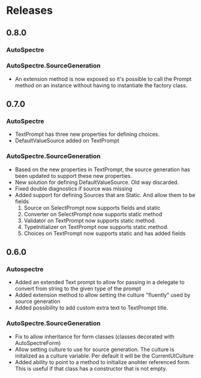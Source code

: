 # Releases

## 0.8.0

### AutoSpectre

### AutoSpectre.SourceGeneration

* An extension method is now exposed so it's possible to call the Prompt method on an instance without having to 
instantiate the factory class.

## 0.7.0

### AutoSpectre

* TextPrompt has three new properties for defining choices.
* DefaultValueSource added on TextPrompt

### AutoSpectre.SourceGeneration

* Based on the new properties in TextPrompt, the source generation has been updated to support these new properties.
* New solution for defining DefaultValueSource. Old way discarded.
* Fixed double diagnostics if source was missing
* Added support for defining Sources that are Static. And allow them to be fields
    1. Source on SelectPrompt now supports fields and static
    2. Converter on SelectPrompt now supports static method
    3. Validator on TextPrompt now supports static method.
    4. TypeInitializer on TextPrompt now supports static method.
    5. Choices on TextPrompt now supports static and has added fields

## 0.6.0

### Autospectre

* Added an extended Text prompt to allow for passing in a delegate to convert from string to the given type of the prompt
* Added extension method to allow setting the culture "fluently" used by source generation
* Added possibility to add custom extra text to TextPrompt title.

### AutoSpectre.SourceGeneration

* Fix to allow inheritance for form classes (classes decorated with AutoSpectreForm)
* Allow setting culture to use for source generation. The culture is initalized as a culture variable. Per default it will be the CurrentUICulture
* Added ability to point to a method to initialize anohter referenced form. This is useful if that class has a constructor that is not empty.


